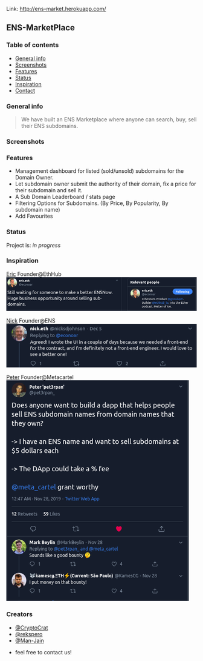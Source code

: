 Link: http://ens-market.herokuapp.com/

## ENS-MarketPlace

### Table of contents

- [General info](#general-info)
- [Screenshots](#screenshots)
- [Features](#features)
- [Status](#status)
- [Inspiration](#inspiration)
- [Contact](#contact)

### General info
> We have built an ENS Marketplace where anyone can search, buy, sell their ENS subdomains. 

### Screenshots


### Features
* Management dashboard for listed (sold/unsold) subdomains for the Domain Owner.
* Let subdomain owner submit the authority of their domain, fix a price for their subdomain and sell it.
* A Sub Domain Leaderboard / stats page
* Filtering Options for Subdomains. (By Price, By Popularity, By subdomain name) 
* Add Favourites


### Status

Project is: _in progress_

### Inspiration

[Eric](https://twitter.com/econoar) Founder@EthHub 
![](screenshots/ens1.png)

[Nick](https://twitter.com/nicksdjohnson) Founder@ENS
![](screenshots/ens2.png)

[Peter](https://twitter.com/pet3rpan_) Founder@Metacartel
![](screenshots/ens3.png)


### Creators

- [@CryptoCrat](https://twitter.com/CryptoCrat7)
- [@rekspero](https://twitter.com/mitramukh)
- [@Man-Jain](https://twitter.com/manankpatni)
* feel free to contact us!

